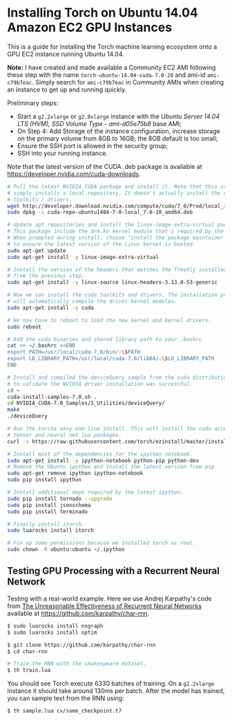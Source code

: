 # Installing Torch on Ubuntu 14.04 Amazon EC2 GPU Instances
This is a guide for installing the Torch machine learning ecosystem onto a GPU EC2 instance running Ubuntu 14.04.

**Note:** I have created and made available a Community EC2 AMI following these step with the name `torch-ubuntu-14.04-cuda-7.0-28` and ami-id `ami-c79b7eac`. Simply search for `ami-c79b7eac` in Community AMIs when creating an instance to get up and running quickly.

Preliminary steps:

 - Start a `g2.2xlarge` or `g2.8xlarge` instance with the *Ubuntu Server 14.04 LTS (HVM), SSD Volume Type - ami-d05e75b8* base AMI;
 - On Step 4: Add Storage of the instance configuration, increase storage on the primary volume from 8GB to 16GB; the 8GB default is too small;
 - Ensure the SSH port is allowed in the security group;
 - SSH into your running instance.


Note that the latest version of the CUDA .deb package is available at https://developer.nvidia.com/cuda-downloads.

```bash
# Pull the latest NVIDIA CUDA package and install it. Note that this step
# simply installs a local repository. It doesn't actually install the cuda
# toolkits / drivers.
wget http://developer.download.nvidia.com/compute/cuda/7_0/Prod/local_installers/rpmdeb/cuda-repo-ubuntu1404-7-0-local_7.0-28_amd64.deb
sudo dpkg -i cuda-repo-ubuntu1404-7-0-local_7.0-28_amd64.deb

# Update apt repositories and install the linux-image-extra-virtual package.
# This package include the drm.ko kernel module that's required by the NVIDIA drivers.
# When prompted during install, choose "install the package maintainer's version"
# to ensure the latest version of the Linux kernel is booted.
sudo apt-get update
sudo apt-get install -y linux-image-extra-virtual

# Install the version of the headers that matches the freshly installed kernel
# from the previous step.
sudo apt-get install -y linux-source linux-headers-3.13.0-53-generic

# Now we can install the cuda toolkits and drivers. The installation process
# will automatically compile the driver kernel modules.
sudo apt-get install -y cuda

# We now have to reboot to load the new kernel and kernel drivers.
sudo reboot

# Add the cuda binaries and shared library path to your .bashrc
cat >> ~/.bashrc <<END
export PATH=/usr/local/cuda-7.0/bin/:\$PATH
export LD_LIBRARY_PATH=/usr/local/cuda-7.0/lib64/:\$LD_LIBRARY_PATH
END

# Install and compiled the deviceQuery sample from the cuda distribution
# to validate the NVIDIA driver installation was successful.
cd ~
cuda-install-samples-7.0.sh .
cd NVIDIA_CUDA-7.0_Samples/1_Utilities/deviceQuery/
make
./deviceQuery

# Run the torche easy one-line install. This will install the cuda accelerated
# tensor and neural net lua packages.
curl -s https://raw.githubusercontent.com/torch/ezinstall/master/install-all | bash

# Install most of the dependencies for the ipython notebook.
sudo apt-get install -y ipython-notebook python-pip python-dev
# Remove the Ubuntu ipython and install the latest version from pip
sudo apt-get remove ipython ipython-notebook
sudo pip install ipython

# Install additional deps required by the latest ipython.
sudo pip install tornado --upgrade
sudo pip install jsonschema
sudo pip install terminado

# Finally install itorch.
sudo luarocks install itorch

# Fix up some permissions because we installed torch as root.
sudo chown -R ubuntu:ubuntu ~/.ipython
```

## Testing GPU Processing with a Recurrent Neural Network

Testing with a real-world example. Here we use Andrej Karpathy's code from [The Unreasonable Effectiveness of Recurrent Neural Networks](http://karpathy.github.io/2015/05/21/rnn-effectiveness/) available at https://github.com/karpathy/char-rnn.

```bash
$ sudo luarocks install nngraph 
$ sudo luarocks install optim

$ git clone https://github.com/karpathy/char-rnn
$ cd char-rnn

# Train the RNN with the shakespeare dataset.
$ th train.lua

```

You should see Torch execute 6330 batches of training. On a `g2.2xlarge` instance it should take around 130ms per batch. After the model has trained, you can sample text from the RNN using:

```bash
$ th sample.lua cv/some_checkpoint.t7
```

